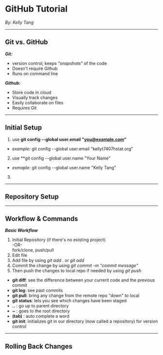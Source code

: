 # GitHub Tutorial

*By: Kelly Tang*

---
## Git vs. GitHub
***Git:***
- version control; keeps *"snapshots"* of the code
-  Doesn't require Github
-  Runs on command line  

***Github:***
- Store code in cloud
- Visually track changes
- Easily collaborate on files
- Requires Git
---
## Initial Setup
1. use **git config --global user.email "you@example.com"**
- *example:* git config --global user.email "kellyt7407hstat.org"
2. use **git config --global user.name "Your Name"
- *exmaple:* git config --global user.name "Kelly Tang"
3. 


---
## Repository Setup



---
## Workflow & Commands
***Basic Workflow***
1. Initial Repository (if there's no existing project)  
   -OR-  
fork/clone, push/pull
2. Edit file
3. Add file by using *git add .* or *git add <file>*
4. Commit the change by using *git commit -m "commit message"*
5. Then push the changes to local repo if needed by using *git push*  
- **git diff**: see the difference between your current code and the previous commit
- **git log**: see past commits
- **git pull**: bring any change from the remote repo "down" to local
- **git status**: lets you see which changes have been staged
- **..** : go up to parent directory
- **~**  : goes to the root directory
- **(tab)** : auto complete a word
- **git init**: initializes git in our directory (now called a repository) for version control

---
## Rolling Back Changes